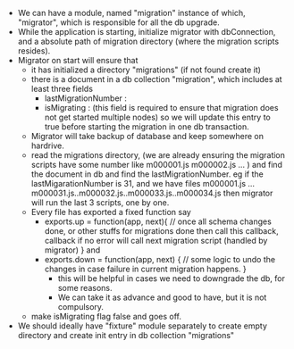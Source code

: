 * We can have a module, named "migration" instance of which, "migrator", which is responsible for all the db upgrade.
* While the application is starting, initialize migrator with dbConnection, and a absolute path of migration directory (where the migration scripts resides).
* Migrator on start will ensure that
  * it has initialized a directory "migrations" (if not found create it)
  * there is a document in a db collection "migration", which includes at least three fields
    * lastMigrationNumber : <some number which tells upto which number migration is already done in previous version of application>
    * isMigrating : <whether currently migration is going on> (this field is required to ensure that migration does not get started multiple nodes) so we will update this entry to true before starting the migration in one db transaction.
  * Migrator will take backup of database and keep somewhere on hardrive.
  * read the migrations directory, (we are already ensuring the migration scripts have some number like m000001.js m000002.js ... ) and find the document in db and find the lastMigrationNumber. eg if the lastMigarationNumber is 31, and we have files m000001.js ... m000031.js..m000032.js..m000033.js..m000034.js then migrator will run the last 3 scripts, one by one.
  * Every file has exported a fixed function say
    * exports.up = function(app, next){  // once all schema changes done, or other stuffs for migrations done then call this callback, callback if no error will call next migration script (handled by migrator) } and
    * exports.down = function(app, next) { // some logic to undo the changes in case failure in current migration happens.  }
      * this will be helpful in cases we need to downgrade the db, for some reasons.
      * We can take it as advance and good to have, but it is not compulsory.
  * make isMigrating flag false and goes off.
* We should ideally have "fixture" module separately to create empty directory and create init entry in db collection  "migrations"
